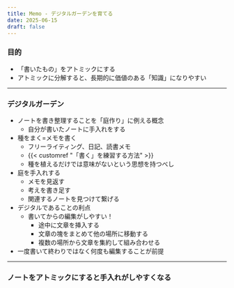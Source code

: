 ```yaml
---
title: Memo - デジタルガーデンを育てる
date: 2025-06-15
draft: false
---
```

### 目的
- 「書いたもの」をアトミックにする
- アトミックに分解すると、長期的に価値のある「知識」になりやすい
---
### デジタルガーデン
- ノートを書き整理することを「庭作り」に例える概念
	- 自分が書いたノートに手入れをする
- 種をまく=メモを書く
	- フリーライティング、日記、読書メモ
	- {{< customref "「書く」を練習する方法" >}}
	- 種を植えるだけでは意味がないという思想を持つべし
- 庭を手入れする
	- メモを見返す
	- 考えを書き足す
	- 関連するノートを見つけて繋げる
- デジタルであることの利点
	- 書いてからの編集がしやすい！
		- 途中に文章を挿入する
		- 文章の塊をまとめて他の場所に移動する
		- 複数の場所から文章を集約して組み合わせる
- 一度書いて終わりではなく何度も編集することが前提
---
### ノートをアトミックにすると手入れがしやすくなる
